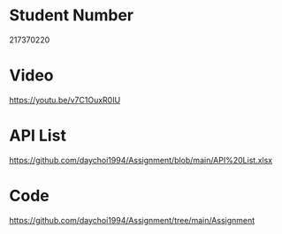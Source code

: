 # Student Number
217370220

# Video
https://youtu.be/v7C1OuxR0IU

# API List
https://github.com/daychoi1994/Assignment/blob/main/API%20List.xlsx

# Code
https://github.com/daychoi1994/Assignment/tree/main/Assignment
